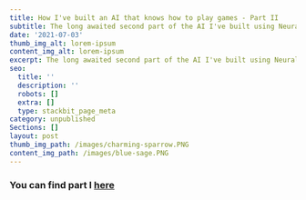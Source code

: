 ```yaml
---
title: How I've built an AI that knows how to play games - Part II
subtitle: The long awaited second part of the AI I've built using Neural Networks.
date: '2021-07-03'
thumb_img_alt: lorem-ipsum
content_img_alt: lorem-ipsum
excerpt: The long awaited second part of the AI I've built using Neural Networks.
seo:
  title: ''
  description: ''
  robots: []
  extra: []
  type: stackbit_page_meta
category: unpublished
Sections: []
layout: post
thumb_img_path: /images/charming-sparrow.PNG
content_img_path: /images/blue-sage.PNG
---
```

### You can find part I [here](https://www.tzure.com/posts/game_ml/)
